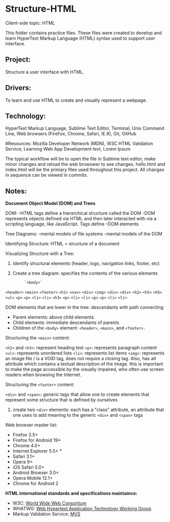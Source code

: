 # Structure-HTML
Client-side topic: HTML

This folder contains practice files.  These files were created to develop and learn HyperText Markup Language (HTML) syntax used to support user interface.

## Project: 
Structure a user interface with HTML.

## Drivers: 
To learn and use HTML to create and visually represent a webpage.

## Technology:  
HyperText Markup Language, Sublime Text Editor, Terminal, Unix Command Line, Web browsers (FireFox, Chrome, Safari, IE.9), Git, GitHub  

#Resources: 
Mozilla Developer Network (MDN), W3C HTML Validation Service, Learning Web App Development text, Lorem Ipsum

The typical workflow will be to open the file in Sublime text editor, make minor changes and reload the web browswer to see changes.  hello.html and index.html will be the primary files used throughout this project.  All changes in sequence can be viewed in commits.

## Notes:

**Document Object Model (DOM) and Trees**

DOM:
-HTML tags define a hierarchical structure called the DOM
-DOM represents objects defined via HTML and then later interacted with via a scripting language, like JavaScript. Tags define -DOM elements

Tree Diagrams:
-mental models of file systems
-mental models of the DOM

Identifying Structure:
HTML = structure of a document

Visualizing Structure with a Tree:
1.  Identify structural elements (header, logo, navigation links, footer, etc)
2. Create a tree diagram: specifies the contents of the various elements

			`<body>`

  `<header>` 		`<main>`	`<footer>`
`<h1>` `<nav>`            `<div>` `<img>`      `<div>` `<div>`
		       `<h2>`	   `<h5>`      `<h5>`  `<ul>`
  		       `<p>`        `<p>`      `<li>`  `<li>`
		       `<h3>`	    `<p>`      `<li>`  `<li>`
		       `<p>`        `<p>`      `<li>`  `<li>`


DOM elements that are lower in the tree: descendants with path connecting

* Parent elements: above child elements
* Child elements: immediate descendants of parents
* Children of the `<body>` element: `<header>`, `<main>`, and `<footer>.`

Structuring the `<main>` content:

`<h2>` and `<h3>`: represent heading text
`<p>`:  represents paragraph content
`<ul>`: represents unordered lists
`<li>`: represents list items
`<img>`: represents an image file / is a VOID tag, does not require a closing tag. Also, has alt attribute which contains a textual description of the image. this is important to make the page accessible by the visually impaired, who often use screen readers when browsing the Internet.

Structuring the `<footer>` content:

`<div>` and `<span>`: generic tags that allow one to create elements that represent some structure that is defined by ourselves

1. create two `<div>` elements: each has a "class" attribute, an attribute that one uses to add meaning to the generic `<div>` and `<span>` tags
 


Web browser master list:
* Firefox 3.5+
* Firefox for Android 19+
* Chrome 4.0+
* Internet Explorer 5.5+ *
* Safari 3.1+
* Opera 9+
* iOS Safari 5.0+
* Android Browser 3.0+
* Opera Mobile 12.1+
* Chrome for Android 2

**HTML international standards and specifications maintaince:**
* W3C: [World Wide Web Consortium](http://www.w3.org/)
* WHATWG: [Web Hypertext Application Technology Working Group](http://www.whatwg.org/)
* Markup Validation Service: [MVS](http://validator.w3.org/)
